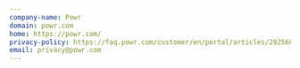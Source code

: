 ```yaml
---
company-name: Powr
domain: powr.com
home: https://powr.com/
privacy-policy: https://faq.powr.com/customer/en/portal/articles/2925683-privacy-policy
email: privacy@powr.com
---
```




